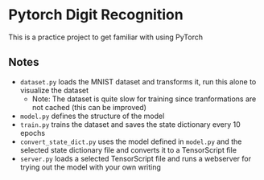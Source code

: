 # Pytorch Digit Recognition

This is a practice project to get familiar with using PyTorch

## Notes

* `dataset.py` loads the MNIST dataset and transforms it, run this alone to visualize the dataset
    * Note: The dataset is quite slow for training since tranformations are not cached (this can be improved)
* `model.py` defines the structure of the model
* `train.py` trains the dataset and saves the state dictionary every 10 epochs
* `convert_state_dict.py` uses the model defined in `model.py` and the selected state dictionary file and converts it to a TensorScript file
* `server.py` loads a selected TensorScript file and runs a webserver for trying out the model with your own writing